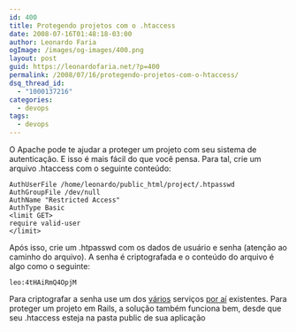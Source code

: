 ```yaml
---
id: 400
title: Protegendo projetos com o .htaccess
date: 2008-07-16T01:48:18-03:00
author: Leonardo Faria
ogImage: /images/og-images/400.png
layout: post
guid: https://leonardofaria.net/?p=400
permalink: /2008/07/16/protegendo-projetos-com-o-htaccess/
dsq_thread_id:
  - "1000137216"
categories:
  - devops
tags:
  - devops
---
```

O Apache pode te ajudar a proteger um projeto com seu sistema de autenticação. E isso é mais fácil do que você pensa. Para tal, crie um arquivo .htaccess com o seguinte conteúdo:

```
AuthUserFile /home/leonardo/public_html/project/.htpasswd
AuthGroupFile /dev/null
AuthName "Restricted Access"
AuthType Basic
<limit GET>
require valid-user
</limit>
```

Após isso, crie um .htpasswd com os dados de usuário e senha (atenção ao caminho do arquivo). A senha é criptografada e o conteúdo do arquivo é algo como o seguinte:

```
leo:4tHAiRmQ4OpjM
```

Para criptografar a senha use um dos [vários](http://www.kxs.net/support/htaccess_pw.html) serviços [por aí](http://shop.alterlinks.com/htpasswd/htpasswd.php) existentes. Para proteger um projeto em Rails, a solução também funciona bem, desde que seu .htaccess esteja na pasta public de sua aplicação
